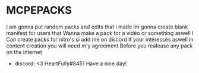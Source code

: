 # MCPEPACKS
I am gonna put random packs and edits that i made
Im gonna create blank manifest for users that
Wanna make a pack for a vidéo or something aswell
I Can create packs for nitro's si add me on discord
If your intéressés aswell in content creation you will need m'y agreement
Before you realease any pack on the internet



- discord: <3 HeartFully#8451
Have a nice day!
